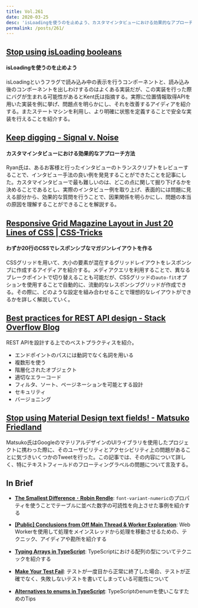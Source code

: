 ```yaml
---
title: Vol.261
date: 2020-03-25
desc: 'isLoadingを使うのを止めよう、カスタマインタビューにおける効果的なアプローチ方法、わずか20行のCSSでレスポンシブなマガジンレイアウトを作る、計10リンク'
permalink: /posts/261/
---
```


## [Stop using isLoading booleans](https://kentcdodds.com//blog/stop-using-isloading-booleans)
#### isLoadingを使うのを止めよう
isLoadingというフラグで読み込み中の表示を行うコンポーネントと、読み込み後のコンポーネントを出しわけするのはよくある実装だが、この実装を行った際にバグが生まれる可能性があるとKent氏は指摘する。実際に位置情報取得APIを用いた実装を例に挙げ、問題点を明らかにし、それを改善するアイディアを紹介する。またステートマシンを利用し、より明確に状態を定義することで安全な実装を行えることを紹介する。

## [Keep digging - Signal v. Noise](https://m.signalvnoise.com/keep-digging/)
#### カスタマインタビューにおける効果的なアプローチ方法
Ryan氏は、あるお客様と行ったインタビューのトランスクリプトをレビューすることで、インタビュー手法の良い例を発見することができたことを記事にした。カスタマインタビューで最も難しいのは、どこの点に関して掘り下げるかを決めることであるとし、実際のインタビュー例を取り上げ、表面的には問題に見える部分から、効果的な質問を行うことで、因果関係を明らかにし、問題の本当の原因を理解することができることを解説する。

## [Responsive Grid Magazine Layout in Just 20 Lines of CSS | CSS-Tricks](https://css-tricks.com/responsive-grid-magazine-layout-in-just-20-lines-of-css/)
#### わずか20行のCSSでレスポンシブなマガジンレイアウトを作る
CSSグリッドを用いて、大小の要素が混在するグリッドレイアウトをレスポンシブに作成するアイディアを紹介する。メディアクエリを利用することで、異なるブレークポイントで切り替えることも可能だが、CSSグリッドの`auto-fit`オプションを使用することで自動的に、流動的なレスポンシブグリッドが作成できる。その際に、どのような設定を組み合わせることで理想的なレイアウトができるかを詳しく解説していく。

## [Best practices for REST API design - Stack Overflow Blog](https://stackoverflow.blog/2020/03/02/best-practices-for-rest-api-design/)
REST APIを設計する上でのベストプラクティスを紹介。

- エンドポイントのパスには動詞でなく名詞を用いる
- 複数形を使う
- 階層化されたオブジェクト
- 適切なエラーコード
- フィルタ、ソート、ページネーションを可能とする設計
- セキュリティ
- バージョニング

## [Stop using Material Design text fields! - Matsuko Friedland](https://www.matsuko.ca/blog/stop-using-material-design-text-fields/)
Matsuko氏はGoogleのマテリアルデザインのUIライブラリを使用したプロジェクトに携わった際に、そのユーザビリティとアクセシビリティ上の問題があることに気づきいくつかのTweetを行った。この記事では、その内容について詳しく、特にテキストフィールドのフローティングラベルの問題について言及する。

## In Brief

- **[The Smallest Difference ･ Robin Rendle](https://www.robinrendle.com/notes/the-smallest-difference.html)**: `font-variant-numeric`のプロパティを使うことでテーブルに並べた数字の可読性を向上させた事例を紹介する

- **[[Public] Conclusions from Off Main Thread & Worker Exploration](https://docs.google.com/document/u/0/d/1nu0EcVNC3jtmUVWL8Gs5eCj2p_984kamNhG2nS9gOC0/mobilebasic)**: Web Workerを使用して処理をメインスレッドから処理を移動させるための、テクニック、アイディアや勘所を紹介する

- **[Typing Arrays in TypeScript](https://2ality.com/2020/02/typing-arrays-typescript.html)**: TypeScriptにおける配列の型についてテクニックを紹介する

- **[Make Your Test Fail](https://kentcdodds.com//blog/make-your-test-fail)**: テストが一度目から正常に終了した場合、テストが正確でなく、失敗しないテストを書いてしまっている可能性について

- **[Alternatives to enums in TypeScript](https://2ality.com/2020/02/enum-alternatives-typescript.html)**: TypeScriptのenumを使いこなすためのTips
